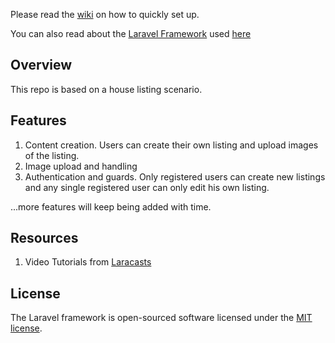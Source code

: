 Please read the [wiki](https://github.com/pirupius/Laravel-House-Listings-Real-Estate/wiki) on how to quickly set up. 

You can also read about the [Laravel Framework](https://laravel.com/docs) used [here](https://github.com/pirupius/Laravel-House-Listings-Real-Estate/wiki/Laravel-Framework)

## Overview
This repo is based on a house listing scenario. 

## Features
1. Content creation. Users can create their own listing and upload images of the listing.
2. Image upload and handling
3. Authentication and guards. Only registered users can create new listings and any single registered user can only edit his own listing. 

...more features will keep being added with time.

## Resources
1. Video Tutorials from [Laracasts](https://laracasts.com/series/build-project-flyer-with-me)


## License

The Laravel framework is open-sourced software licensed under the [MIT license](http://opensource.org/licenses/MIT).
